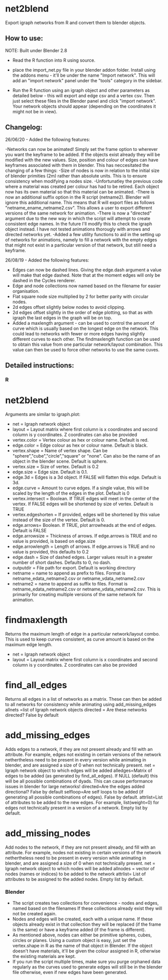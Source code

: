 # net2blend

Export igraph networks from R and convert them to blender objects.

## How to use:
NOTE: Built under Blender 2.8

- Read the R function into R using source. 

- place the import_net.py file in your blender addon folder. Install using the addons menu - it'll be under the name "Import network". This will add an "import network" panel under the "tools" category in the sidebar.

- Run the R function using an igraph object and other parameters as detailed below - this will export and edge csv and a vertex csv. Then just select these files in the Blender panel and click "import network". Your network objects should appear (depending on the coordinates it might not be in view). 

## Changelog:

26/06/20 - Added the following features:

-Networks can now be animated! Simply set the frame option to wherever you want the keyframe to be added. If the objects exist already they will be modified with the new values. Size, position and colour of edges can have keyframes associated with them in blender. This has neccesitated the changing of a few things:
-Size of nodes is now in relation to the initial size of blender primities (2m) rather than absolute units. This is to ensure consistency when modifying a nodes size.
-Unfortunatley the previous code where a material was created per colour has had to be retired. Each object now has its own material so that this material can be animated.
-There is now an additional suffix option in the R script (netname2). Blender will ignore this additional name. This means that R will export files as follows "netname_ename_netname2.csv". This allows a user to export different versions of the same network for animation.
-There is now a "directed" argument due to the new way in which the script will attempt to create consistent edge names. In the future I'll modify this to check the igraph object instead. I have not tested animations thorougly with arrows and directed networks yet.
-Added a few utility functions to aid in the setting up of networks for animations, namely to fill a network with the empty edges that might not exist in a particular version of that network, but still need a keyframe.

26/08/19 - Added the following features:

- Edges can now be dashed lines. Giving the edge.dash argument a value will make that edge dashed. Note that at the moment edges will only be dashed in the Cycles renderer.
- Edge and node collections now named based on the filename for easier organisation.
- Flat square node size multiplied by 2 for better parity with circular nodes.
- 2d edges offset slightly below nodes to avoid clipping.
- 2d edges offset slightly in the order of edge plotting, so that as with igraph the last edges in the graph will be on top.
- Added a maxlength argument - can be used to control the amount of curve which is usually based on the longest edge on the network. This could lead to networks with fewer or more edges having slightly different curves to each other. The findmaxlength function can be used to obtain this value from one particular network/layout combination. This value can then be used to force other networks to use the same cuves.

## Detailed instructions:

### R

# net2blend
Arguments are similar to igraph.plot:

- net = Igraph network object
- layout = Layout matrix where first column is x coordinates and second column is y coordinates. Z coordinates can also be provided
- vertex.color = Vertex colour as hex or colour name. Default is red.
- edge.color = Edge colour as hex or colour name. Default is black.
- vertex.shape = Name of vertex shape. Can be "sphere","cube","circle","square" or "none". Can also be the name of an object in the blender scene. Default is sphere.
- vertex.size = Size of vertex. Default is 0.2
- edge.size = Edge size. Default is 0.1.
- edge.3d = Edges is a 3d object. If FALSE will flatten this edge. Default is 3d.
- edge.curve = Amount to curve edges. If a single value, this will be scaled by the length of the edges in the plot. Default is 0
- vertex.intersect = Boolean. If TRUE edges will meet in the center of the vertex. If FALSE edges will be shortened by size of vertex. Default is TRUE
- vertex.edgeshorten = If provided, edges will be shortened by this value instead of the size of the vertex. Default is 0.
- edge.arrows= Boolean. If TRUE, plot arrowheads at the end of edges. Default is FALSE
- edge.arrowsize = Thickness of arrows. If edge.arrows is TRUE and no value is provided, is based on edge.size
- edge.arrowlength = Length of arrows. If edge.arrows is TRUE and no value is provided, this defaults to 0.2
- edge.dash = Size of dashed edges. Larger values result in a greater number of short dashes. Defaults to 0, no dash.
- outputdir = File path for export. Default is working directory
- netname = name to append as prefix to files. Format is netname_edata_netname2.csv or netname_vdata_netname2.csv
- netname2 = name to append as suffix to files. Format is netname_edata_netname2.csv or netname_vdata_netname2.csv. This is primarily for creating multiple versions of the same network for animation.

# findmaxlength
Returns the maximum length of edge in a particular network/layout combo. This is used to keep curves consistent, as curve amount is based on the maximum edge length.
- net = Igraph network object
- layout = Layout matrix where first column is x coordinates and second column is y coordinates. Z coordinates can also be provided

# find_all_edges
Returns all edges in a list of networks as a matrix. These can then be added to all networks for consistency while animating using add_missing_edges
allnets =list of Igraph network objects
directed = Are these networks directed? False by default

# add_missing_edges
Adds edges to a network, if they are not present already and fill with an attribute. For example, edges not existing in certain versions of the network nethertheless need to be present in every version while animating in blender, and are assigned a size of 0 when not technically present.
net = Igraph network object to which edges will be added
alledges=Matrix of edges to be added (as generated by find_all_edges). If NULL (default) this will be all possible combinations of dyads. This can cause performance issues in blender for large networks!
directed=Are the edges added directional? False by default
selfloop=Are self loops to be added (if generating all possible combinations of edges). False by default.
attrlist=List of attributes to be added to the new edges. For example, list(weight=0) for edges not technically present in a version of a network. Empty list by default.

# add_missing_nodes
Add nodes to the network, if they are not present already, and fill with an attribute. For example, nodes not existing in certain versions of the network nethertheless need to be present in every version while animating in blender, and are assigned a size of 0 when not technically present.
net = Igraph network object to which nodes will be added
allnodes = vector of nodes (names or indices) to be added to the network
attrlist= List of attributes to be assigned to the added nodes. Empty list by default.


### Blender

- The script creates two collections for convenience - nodes and edges, named based on the filenames If these collections already exist they will not be created again. 
- Nodes and edges will be created, each with a unique name. If these objects already exist in that collection they will be replaced (if the frame is the same) or have a keyframe added (if the frame is different).
- As mentioned above, nodes can either be primitive spheres, cubes, circles or planes. Using a custom object is easy, just set the vertex.shape in R as the name of that object in Blender. If the object doesn't have materials, it'll be given the colour assigned in R, otherwise the existing materials are kept.
- If you run the script multiple times, make sure you purge orphaned data regularly as the curves used to generate edges will still be in the blender file otherwise, even if new edges have been generated.
